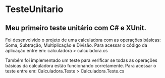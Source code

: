 # TesteUnitario
## Meu primeiro teste unitário com C# e XUnit.

Foi desenvolvido o projeto de uma calculadora com as operações básicas: Soma, Subtração, Multiplicação e Divisão.
Para acessar o código da aplicação entre em: calculadora > calculadora.cs

Também foi implementado um teste para verificar se todas as operações básicas da calculadora estão funcionando corretamente.
Para acessar o teste entre em: Calculadora.Teste > Calculadora.Teste.cs
